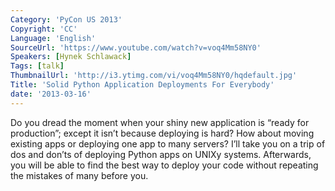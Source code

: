 ```yaml
---
Category: 'PyCon US 2013'
Copyright: 'CC'
Language: 'English'
SourceUrl: 'https://www.youtube.com/watch?v=voq4Mm58NY0'
Speakers: [Hynek Schlawack]
Tags: [talk]
ThumbnailUrl: 'http://i3.ytimg.com/vi/voq4Mm58NY0/hqdefault.jpg'
Title: 'Solid Python Application Deployments For Everybody'
date: '2013-03-16'
---
```

Do you dread the moment when your shiny new application is “ready for production”; except it isn’t because deploying is hard? How about moving existing apps or deploying one app to many servers? I’ll take you on a trip of dos and don’ts of deploying Python apps on UNIXy systems. Afterwards, you will be able to find the best way to deploy your code without repeating the mistakes of many before you.
